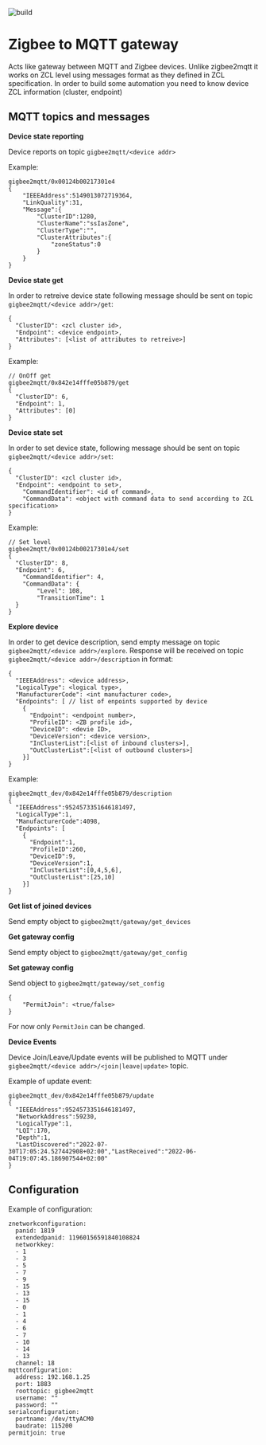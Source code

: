 ![build](https://github.com/supby/gigbee2mqtt/actions/workflows/go.yml/badge.svg)

# Zigbee to MQTT gateway

Acts like gateway between MQTT and Zigbee devices. Unlike zigbee2mqtt it works on ZCL level using messages format as they defined in ZCL specification.
In order to build some automation you need to know device ZCL information (cluster, endpoint)

## MQTT topics and messages

**Device state reporting**

Device reports on topic `gigbee2mqtt/<device addr>`

Example:
```
gigbee2mqtt/0x00124b00217301e4
{
    "IEEEAddress":5149013072719364,
    "LinkQuality":31,
    "Message":{
        "ClusterID":1280,
        "ClusterName":"ssIasZone",
        "ClusterType":"",
        "ClusterAttributes":{
            "zoneStatus":0
        }
    }
}
```

**Device state get**

In order to retreive device state following message should be sent on topic `gigbee2mqtt/<device addr>/get`:
```
{
  "ClusterID": <zcl cluster id>,
  "Endpoint": <device endpoint>,
  "Attributes": [<list of attributes to retreive>]
}
```

Example:
```
// OnOff get
gigbee2mqtt/0x842e14fffe05b879/get
{
  "ClusterID": 6,
  "Endpoint": 1,
  "Attributes": [0]
}
```

**Device state set**

In order to set device state, following message should be sent on topic `gigbee2mqtt/<device addr>/set`:
```
{
  "ClusterID": <zcl cluster id>,
  "Endpoint": <endpoint to set>,
	"CommandIdentifier": <id of command>,
	"CommandData": <object with command data to send according to ZCL specification>
}
```

Example:
```
// Set level
gigbee2mqtt/0x00124b00217301e4/set
{
  "ClusterID": 8,
  "Endpoint": 6,
	"CommandIdentifier": 4,
	"CommandData": {
        "Level": 108,
	 	"TransitionTime": 1
  }
}
```
**Explore device**

In order to get device description, send empty message on topic `gigbee2mqtt/<device addr>/explore`.
Response will be received on topic `gigbee2mqtt/<device addr>/description` in format:
```
{
  "IEEEAddress": <device address>,
  "LogicalType": <logical type>,
  "ManufacturerCode": <int manufacturer code>,
  "Endpoints": [ // list of enpoints supported by device
    {
      "Endpoint": <endpoint number>,
      "ProfileID": <ZB profile id>,
      "DeviceID": <devie ID>,
      "DeviceVersion": <device version>,
      "InClusterList":[<list of inbound clusters>],
      "OutClusterList":[<list of outbound clusters>]
    }]
}

```
Example:
```
gigbee2mqtt_dev/0x842e14fffe05b879/description
{
  "IEEEAddress":9524573351646181497,
  "LogicalType":1,
  "ManufacturerCode":4098,
  "Endpoints": [
    {
      "Endpoint":1,
      "ProfileID":260,
      "DeviceID":9,
      "DeviceVersion":1,
      "InClusterList":[0,4,5,6],
      "OutClusterList":[25,10]
    }]
}
```

**Get list of joined devices**

Send empty object to `gigbee2mqtt/gateway/get_devices`

**Get gateway config**

Send empty object to `gigbee2mqtt/gateway/get_config`

**Set gateway config**

Send object to `gigbee2mqtt/gateway/set_config`
```
{
    "PermitJoin": <true/false>
}
```

For now only `PermitJoin` can be changed.

**Device Events**

Device Join/Leave/Update events will be published to MQTT under `gigbee2mqtt/<device addr>/<join|leave|update>` topic.

Example of update event:
```
gigbee2mqtt_dev/0x842e14fffe05b879/update
{
  "IEEEAddress":9524573351646181497,
  "NetworkAddress":59230,
  "LogicalType":1,
  "LQI":170,
  "Depth":1,
  "LastDiscovered":"2022-07-30T17:05:24.527442908+02:00","LastReceived":"2022-06-04T19:07:45.186907544+02:00"
}
```


## Configuration

Example of configuration:
```
znetworkconfiguration:
  panid: 1819
  extendedpanid: 11960156591840108824
  networkkey:
  - 1
  - 3
  - 5
  - 7
  - 9
  - 15
  - 13
  - 15
  - 0
  - 1
  - 4
  - 6
  - 7
  - 10
  - 14
  - 13
  channel: 18
mqttconfiguration:
  address: 192.168.1.25
  port: 1883
  roottopic: gigbee2mqtt
  username: ""
  password: ""
serialconfiguration:
  portname: /dev/ttyACM0
  baudrate: 115200
permitjoin: true
```
